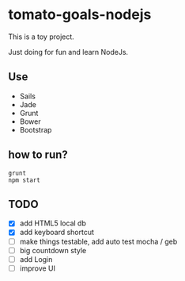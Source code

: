 # tomato-goals-nodejs

This is a toy project.

Just doing for fun and learn NodeJs.

## Use
- Sails
- Jade
- Grunt
- Bower
- Bootstrap

## how to run?
```
grunt
npm start
```

## TODO
- [x] add HTML5 local db
- [x] add keyboard shortcut
- [ ] make things testable, add auto test mocha / geb
- [ ] big countdown style
- [ ] add Login
- [ ] improve UI
